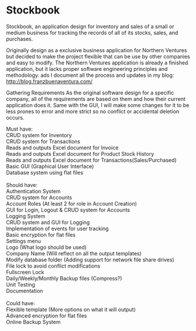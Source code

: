 # Stockbook
Stockbook, an application design for inventory and sales of a small or medium business for tracking the records of all of its stocks, sales, and purchases.

Originally design as a exclusive business application for Northern Ventures but decided to make the project flexible that can be use by other companies and easy to modify. The Northern Ventures application is already a finished application, but it lacks proper software engineering principles and methodology. 
ads
I document all the process and updates in my blog: http://blog.franzbuenaventura.com/

Gathering Requirements 
As the original software design for a specific company, all of the requirements are based on them and how their current application does it. Same with the GUI, I will make some changes for it to be less prones to error and more strict so no conflict or accidental deletion occurs.

Must have:<br>
	CRUD system for Inventory<br>
	CRUD system for Transactions<br>
	Reads and outputs Excel document for Invoice<br>
	Reads and outputs Excel document for Product Stock History<br>
	Reads and outputs Excel document for Transactions(Sales/Purchased)<br>
	Basic GUI (Graphical User Interface)<br>
	Database system using flat files<br>
	<br>
Should have:<br>
	Authentication System<br>
		CRUD system for Accounts<br>
		Account Roles (At least 2 for role in Account Creation)<br>
		GUI for Login, Logout & CRUD system for Accounts<br>
	Logging System<br>
		CRUD system and GUI for Logging<br>
			Implementation of events for user tracking<br>
		Basic encryption for flat files<br>
	Settings menu<br>
		Logo (What logo should be used)<br>
		Company Name (Will reflect on all the output templates)<br>
		Modify database folder (Adding support for network file share drives)<br>
	File lock to avoid conflict modifications<br>
	Fullscreen Lock<br>
	Daily/Weekly/Monthly Backup files (Compress?)<br>
	Unit Testing<br>
	Documentation<br>
<br>Could have:<br>
	Flexible template (More options on what it will output)<br>
	Advanced encryption for flat files<br>
	Online Backup System<br>
